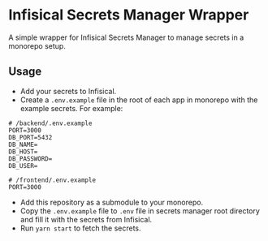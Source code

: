 # Infisical Secrets Manager Wrapper

A simple wrapper for Infisical Secrets Manager to manage secrets in a monorepo setup.

## Usage

- Add your secrets to Infisical.
- Create a `.env.example` file in the root of each app in monorepo with the example secrets. For example:

```env
# /backend/.env.example
PORT=3000
DB_PORT=5432
DB_NAME=
DB_HOST=
DB_PASSWORD=
DB_USER=
```

```env
# /frontend/.env.example
PORT=3000
```

- Add this repository as a submodule to your monorepo.
- Copy the `.env.example` file to `.env` file in secrets manager root directory and fill it with the secrets from Infisical.
- Run `yarn start` to fetch the secrets.
